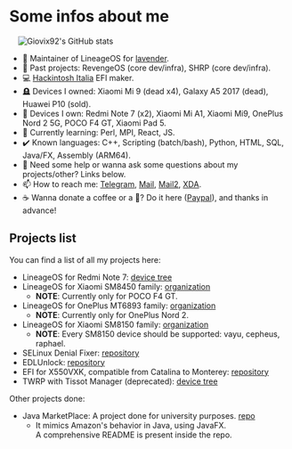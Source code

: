 # Some infos about me

&nbsp;&nbsp;&nbsp;&nbsp;![Giovix92's GitHub stats](https://github-readme-stats.vercel.app/api?username=giovix92&show_icons=true&theme=dracula&count_private=true&include_all_commits=true)

- 📲 Maintainer of LineageOS for [lavender](https://wiki.lineageos.org/devices/lavender/).
- 🔭 Past projects: RevengeOS (core dev/infra), SHRP (core dev/infra).
- 💻 [Hackintosh Italia](https://t.me/HackintoshItalia) EFI maker.
- 🪦 Devices I owned: Xiaomi Mi 9 (dead x4), Galaxy A5 2017 (dead), Huawei P10 (sold).
- 📱 Devices I own: Redmi Note 7 (x2), Xiaomi Mi A1, Xiaomi Mi9, OnePlus Nord 2 5G, POCO F4 GT, Xiaomi Pad 5.
- 🌱 Currently learning: Perl, MPI, React, JS.
- ✔️ Known languages: C++, Scripting (batch/bash), Python, HTML, SQL, Java/FX, Assembly (ARM64).
- 💬 Need some help or wanna ask some questions about my projects/other? Links below.
- 📫 How to reach me: [Telegram](https://t.me/Giovix92), [Mail](mailto://ggualtierone@gmail.com), [Mail2](mailto://giovix92@giovix92.com), [XDA](https://forum.xda-developers.com/m/giovix92.7023217/).
- ☕ Wanna donate a coffee or a 🍻? Do it here ([Paypal](https://paypal.me/Giovix92)), and thanks in advance!

## Projects list

You can find a list of all my projects here:

- LineageOS for Redmi Note 7: [device tree](https://github.com/LineageOS/android_device_xiaomi_lavender)
- LineageOS for Xiaomi SM8450 family: [organization](https://github.com/xiaomi-sm8450-devs)
  - **NOTE**: Currently only for POCO F4 GT.
- LineageOS for OnePlus MT6893 family: [organization](https://github.com/oneplus-mt6893-devs)
  - **NOTE**: Currently only for OnePlus Nord 2.
- LineageOS for Xiaomi SM8150 family: [organization](https://github.com/xiaomi-sm8150-devs)
  - **NOTE**: Every SM8150 device should be supported: vayu, cepheus, raphael.
- SELinux Denial Fixer: [repository](https://github.com/Giovix92/selinux-denial-fixer)
- EDLUnlock: [repository](https://github.com/Giovix92/EDLUnlock)
- EFI for X550VXK, compatible from Catalina to Monterey: [repository](https://github.com/Giovix92/efi_x550vxk)
- TWRP with Tissot Manager (deprecated): [device tree](https://github.com/Giovix92/twrp_device_xiaomi_tissot)

Other projects done:

- Java MarketPlace: A project done for university purposes. [repo](https://github.com/Giovix92/Java-MarketPlace)
  - It mimics Amazon's behavior in Java, using JavaFX.  
    A comprehensive README is present inside the repo.
